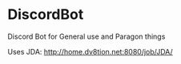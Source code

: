 # DiscordBot
Discord Bot for General use and Paragon things

Uses JDA: http://home.dv8tion.net:8080/job/JDA/
    
